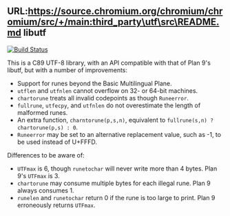 URL:https://source.chromium.org/chromium/chromium/src/+/main:third_party\utf\src\README.md
libutf
------

[![Build Status](https://travis-ci.org/cls/libutf.svg)](https://travis-ci.org/cls/libutf)

This is a C89 UTF-8 library, with an API compatible with that of Plan 9's
libutf, but with a number of improvements:

 * Support for runes beyond the Basic Multilingual Plane.
 * `utflen` and `utfnlen` cannot overflow on 32- or 64-bit machines.
 * `chartorune` treats all invalid codepoints as though `Runeerror`.
 * `fullrune`, `utfecpy`, and `utfnlen` do not overestimate the length of
   malformed runes.
 * An extra function, `charntorune(p,s,n)`, equivalent to
   `fullrune(s,n) ? chartorune(p,s) : 0`.
 * `Runeerror` may be set to an alternative replacement value, such as -1, to be
   used instead of U+FFFD.

Differences to be aware of:

 * `UTFmax` is 6, though `runetochar` will never write more than 4 bytes. Plan
   9's `UTFmax` is 3.
 * `chartorune` may consume multiple bytes for each illegal rune. Plan 9 always
   consumes 1.
 * `runelen` and `runetochar` return 0 if the rune is too large to print. Plan 9
   erroneously returns `UTFmax`.
